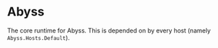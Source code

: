 # Abyss
The core runtime for Abyss. This is depended on by every host (namely `Abyss.Hosts.Default`).
